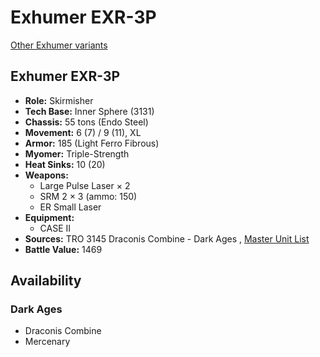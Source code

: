 # Exhumer EXR-3P 

[Other Exhumer variants](../exhumer.md) 

## Exhumer EXR-3P 

- **Role:** Skirmisher 
- **Tech Base:** Inner Sphere (3131) 
- **Chassis:** 55 tons (Endo Steel) 
- **Movement:** 6 (7) / 9 (11), XL 
- **Armor:** 185 (Light Ferro Fibrous) 
- **Myomer:** Triple-Strength 
- **Heat Sinks:** 10 (20) 
- **Weapons:** 
  - Large Pulse Laser × 2 
  - SRM 2 × 3 (ammo: 150) 
  - ER Small Laser 
- **Equipment:** 
  - CASE II 
- **Sources:** TRO 3145 Draconis Combine - Dark Ages , [Master Unit List](http://masterunitlist.info/Unit/Details/6411/exhumer-exr-3p) 
- **Battle Value:** 1469 

## Availability 

### Dark Ages 

- Draconis Combine 
- Mercenary 

